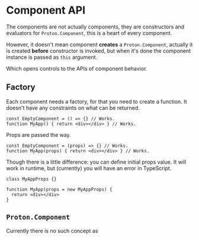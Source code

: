 # Component API

The components are not actually components, they are constructors and evaluators for `Proton.Component`, this is a heart of every component.

However, it doesn't mean component **creates** a `Proton.Component`, actually it is created **before** constructor is invoked, but when it's done the component instance is passed as `this` argument.

Which opens controls to the APIs of component behavior.

## Factory

Each component needs a factory, for that you need to create a function.
It doesn't have any constraints on what can be returned.

```tsx
const EmptyComponent = () => {} // Works.
function MyApp() { return <div></div> } // Works.
```

Props are passed the   way.

```tsx
const EmptyComponent = (props) => {} // Works.
function MyApp(props) { return <div></div> } // Works.
```

Though there is a little difference: you can define initial props value.
It will work in runtime, but (currently) you will have an error in TypeScript.

```tsx
class MyAppProps {}

function MyApp(props = new MyAppProps) {
  return <div></div>
}
```

## `Proton.Component`

Currently there is no such concept as

